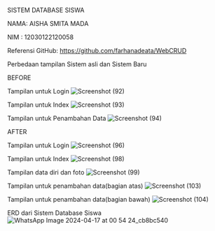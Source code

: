 SISTEM DATABASE SISWA

NAMA: AISHA SMITA MADA

NIM : 12030122120058

Referensi GitHub: https://github.com/farhanadeata/WebCRUD

Perbedaan tampilan Sistem asli dan Sistem Baru

BEFORE

Tampilan untuk Login
![Screenshot (92)](https://github.com/AishaSmitaMada/PengkodeanDanPemrograman-Sistem-DatabaseSiswa/assets/153173592/72ea937c-ec1d-4855-8f4e-1a79a748a6a0)

Tampilan untuk Index
![Screenshot (93)](https://github.com/AishaSmitaMada/PengkodeanDanPemrograman-Sistem-DatabaseSiswa/assets/153173592/1deee368-c694-4fc4-8f34-c7ab007df05e)

Tampilan untuk Penambahan Data
![Screenshot (94)](https://github.com/AishaSmitaMada/PengkodeanDanPemrograman-Sistem-DatabaseSiswa/assets/153173592/45a44d16-4425-44b9-8bd8-f23e22b1d072)


AFTER

Tampilan untuk Login
![Screenshot (96)](https://github.com/AishaSmitaMada/PengkodeanDanPemrograman-Sistem-DatabaseSiswa/assets/153173592/7e3e33c6-8160-4afc-86a7-d7718f0da482)

Tampilan untuk Index
![Screenshot (98)](https://github.com/AishaSmitaMada/PengkodeanDanPemrograman-Sistem-DatabaseSiswa/assets/153173592/4d9dd93c-e0a2-4d5f-b5dd-c6ce29f745b6)

Tampilan data diri dan foto
![Screenshot (99)](https://github.com/AishaSmitaMada/PengkodeanDanPemrograman-Sistem-DatabaseSiswa/assets/153173592/3ff3d908-e585-4fb9-9f3d-eddb890729c0)

Tampilan untuk penambahan data(bagian atas)
![Screenshot (103)](https://github.com/AishaSmitaMada/PengkodeanDanPemrograman-Sistem-DatabaseSiswa/assets/153173592/4dbad0db-835f-4470-a48c-8bb248c50da1)

Tampilan untuk penambahan data(bagian bawah)
![Screenshot (104)](https://github.com/AishaSmitaMada/PengkodeanDanPemrograman-Sistem-DatabaseSiswa/assets/153173592/98efcb7f-0f22-4e27-ae9a-fa79d00fb9a0)


ERD dari Sistem Database Siswa
![WhatsApp Image 2024-04-17 at 00 54 24_cb8bc540](https://github.com/AishaSmitaMada/PengkodeanDanPemrograman-Sistem-DatabaseSiswa/assets/153173592/61a37de8-ac97-4c07-9043-7002a67e02ac)
